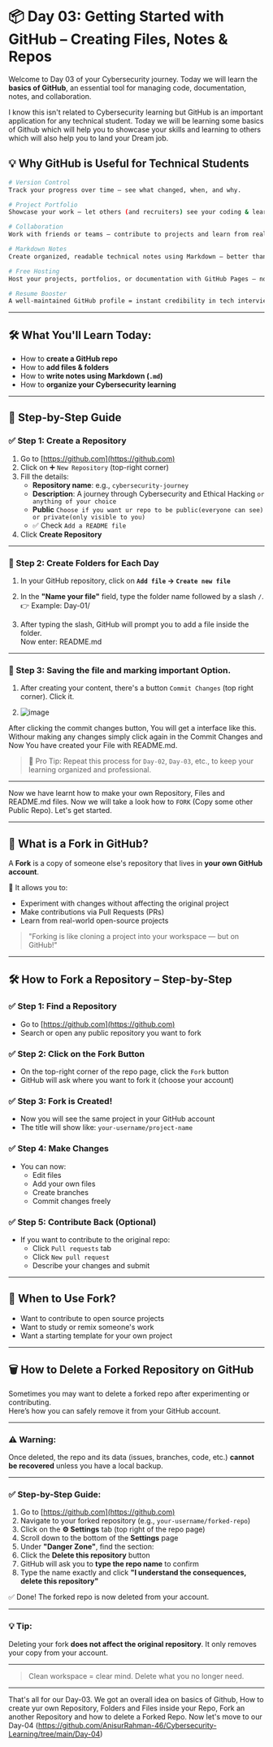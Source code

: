 # 📦 Day 03: Getting Started with GitHub – Creating Files, Notes & Repos

Welcome to Day 03 of your Cybersecurity journey. Today we will learn the **basics of GitHub**, an essential tool for managing code, documentation, notes, and collaboration.

I know this isn't related to Cybersecurity learning but GitHub is an important application for any technical student. Today we will be learning some basics of Github which will help you to showcase your skills and learning to others which will also help you to land your Dream job. 

## 💡 Why GitHub is Useful for Technical Students

```bash
# Version Control
Track your progress over time — see what changed, when, and why.

# Project Portfolio
Showcase your work — let others (and recruiters) see your coding & learning journey.

# Collaboration
Work with friends or teams — contribute to projects and learn from real-world codebases.

# Markdown Notes
Create organized, readable technical notes using Markdown — better than Word or Notepad.

# Free Hosting
Host your projects, portfolios, or documentation with GitHub Pages — no cost.

# Resume Booster
A well-maintained GitHub profile = instant credibility in tech interviews.

```
---

## 🛠️ What You'll Learn Today:
- How to **create a GitHub repo**
- How to **add files & folders**
- How to **write notes using Markdown (`.md`)**
- How to **organize your Cybersecurity learning**

---

## 🔧 Step-by-Step Guide

### ✅ Step 1: Create a Repository

1. Go to [https://github.com](https://github.com)
2. Click on ➕ `New Repository` (top-right corner)
3. Fill the details:
   - **Repository name**: e.g., `cybersecurity-journey`
   - **Description**: A journey through Cybersecurity and Ethical Hacking `or anything of your choice`
   - **Public** `Choose if you want ur repo to be public(everyone can see) or private(only visible to you)`
   - ✅ Check `Add a README file` 
4. Click **Create Repository**
   
---

### 📝 Step 2: Create Folders for Each Day

1. In your GitHub repository, click on **`Add file` → `Create new file`**
   
2. In the **"Name your file"** field, type the folder name followed by a slash `/`.  
   👉 Example: Day-01/

3. After typing the slash, GitHub will prompt you to add a file inside the folder.  
Now enter: README.md

---

### 📝 Step 3: Saving the file and marking important Option.

1. After creating your content, there's a button `Commit Changes` (top right corner). Click it.
   
2. ![image](https://github.com/user-attachments/assets/fcd1a70e-b305-40ba-b8a9-41958bc966a5)

After clicking the commit changes button, You will get a interface like this. Withour making any changes simply click again in the Commit Changes and Now You have created your File with README.md.

> 📌 Pro Tip: Repeat this process for `Day-02`, `Day-03`, etc., to keep your learning organized and professional.

---

Now we have learnt how to make your own Repository, Files and README.md files. Now we will take a look how to `FORK` (Copy some other Public Repo). Let's get started. 

---

## 🍴 What is a Fork in GitHub?

A **Fork** is a copy of someone else's repository that lives in **your own GitHub account**.

🔸 It allows you to:
- Experiment with changes without affecting the original project
- Make contributions via Pull Requests (PRs)
- Learn from real-world open-source projects

> "Forking is like cloning a project into your workspace — but on GitHub!"

---

## 🛠️ How to Fork a Repository – Step-by-Step

### ✅ Step 1: Find a Repository
- Go to [https://github.com](https://github.com)
- Search or open any public repository you want to fork

### ✅ Step 2: Click on the Fork Button
- On the top-right corner of the repo page, click the `Fork` button
- GitHub will ask where you want to fork it (choose your account)

### ✅ Step 3: Fork is Created!
- Now you will see the same project in your GitHub account
- The title will show like: `your-username/project-name`

### ✅ Step 4: Make Changes
- You can now:
  - Edit files
  - Add your own files
  - Create branches
  - Commit changes freely

### ✅ Step 5: Contribute Back (Optional)
- If you want to contribute to the original repo:
  - Click `Pull requests` tab
  - Click `New pull request`
  - Describe your changes and submit

---

## 📌 When to Use Fork?

- Want to contribute to open source projects
- Want to study or remix someone's work
- Want a starting template for your own project

---


## 🗑️ How to Delete a Forked Repository on GitHub

Sometimes you may want to delete a forked repo after experimenting or contributing.  
Here’s how you can safely remove it from your GitHub account.

---

### ⚠️ Warning:
Once deleted, the repo and its data (issues, branches, code, etc.) **cannot be recovered** unless you have a local backup.

---

### ✅ Step-by-Step Guide:

1. Go to [https://github.com](https://github.com)
2. Navigate to your forked repository (e.g., `your-username/forked-repo`)
3. Click on the **⚙️ Settings** tab (top right of the repo page)
4. Scroll down to the bottom of the **Settings** page
5. Under **"Danger Zone"**, find the section:
6. Click the **Delete this repository** button
7. GitHub will ask you to **type the repo name** to confirm
8. Type the name exactly and click **"I understand the consequences, delete this repository"**

✅ Done! The forked repo is now deleted from your account.

---

### 💡 Tip:
Deleting your fork **does not affect the original repository**. It only removes your copy from your account.

---

> Clean workspace = clear mind. Delete what you no longer need.

---

That's all for our Day-03. We got an overall idea on basics of Github, How to create yur own Repository, Folders and Files inside your Repo, Fork an another Repository and how to delete a Forked Repo. 
Now let's move to our Day-04 (https://github.com/AnisurRahman-46/Cybersecurity-Learning/tree/main/Day-04)


